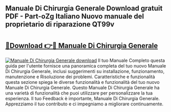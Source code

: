 ## Manuale Di Chirurgia Generale Download gratuit PDF - Part-oZg Italiano Nuovo manuale del proprietario di riparazione QT99v

# <h2><a href="http://dfdd9p.blite.top/?on=Manuale+Di+Chirurgia+Generale">🔗Download 👉🔴 Manuale Di Chirurgia Generale</a></h2>

[![Manuale Di Chirurgia Generale download](https://i.imgur.com/lujVjoI.png)](http://dfdd9p.blite.top/?on=Manuale+Di+Chirurgia+Generale)
Il tuo Manuale Completo questa guida per l'utente fornisce una panoramica completa del tuo nuovo Manuale Di Chirurgia Generale, inclusi suggerimenti su installazione, funzionamento, manutenzione e Risoluzione dei problemi. Caratteristiche e funzionalità questa sezione spiega le diverse funzionalità e funzionalità del tuo nuovo Manuale Di Chirurgia Generale. Questo Manuale Di Chirurgia Generale ha una varietà di funzionalità che puoi utilizzare per personalizzare la tua esperienza. Il tuo Feedback è importante, Manuale Di Chirurgia Generale. Apprezziamo il tuo contributo e ci impegniamo a migliorare continuamente.
